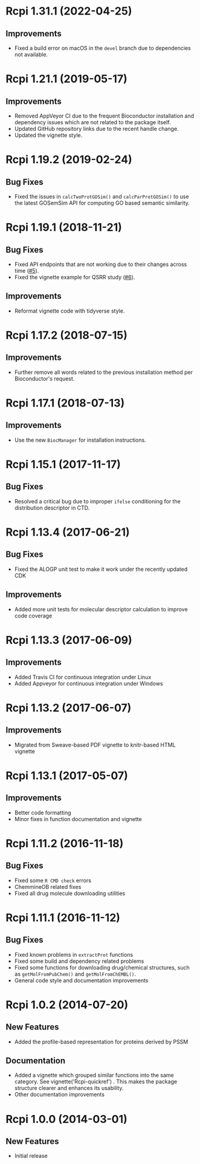# Rcpi 1.31.1 (2022-04-25)

## Improvements

- Fixed a build error on macOS in the `devel` branch due to dependencies not available.

# Rcpi 1.21.1 (2019-05-17)

## Improvements

- Removed AppVeyor CI due to the frequent Bioconductor installation and dependency issues which are not related to the package itself.
- Updated GitHub repository links due to the recent handle change.
- Updated the vignette style.

# Rcpi 1.19.2 (2019-02-24)

## Bug Fixes

- Fixed the issues in `calcTwoProtGOSim()` and `calcParProtGOSim()` to use the latest GOSemSim API for computing GO based semantic similarity.

# Rcpi 1.19.1 (2018-11-21)

## Bug Fixes

- Fixed API endpoints that are not working due to their changes across time ([#5](https://github.com/nanxstats/Rcpi/issues/5)).
- Fixed the vignette example for QSRR study ([#6](https://github.com/nanxstats/Rcpi/issues/6)).

## Improvements

- Reformat vignette code with tidyverse style.

# Rcpi 1.17.2 (2018-07-15)

## Improvements

- Further remove all words related to the previous installation method per Bioconductor's request.

# Rcpi 1.17.1 (2018-07-13)

## Improvements

- Use the new `BiocManager` for installation instructions.

# Rcpi 1.15.1 (2017-11-17)

## Bug Fixes

- Resolved a critical bug due to improper `ifelse` conditioning for the distribution descriptor in CTD.

# Rcpi 1.13.4 (2017-06-21)

## Bug Fixes

- Fixed the ALOGP unit test to make it work under the recently updated CDK

## Improvements

- Added more unit tests for molecular descriptor calculation to improve code coverage

# Rcpi 1.13.3 (2017-06-09)

## Improvements

- Added Travis CI for continuous integration under Linux
- Added Appveyor for continuous integration under Windows

# Rcpi 1.13.2 (2017-06-07)

## Improvements

- Migrated from Sweave-based PDF vignette to knitr-based HTML vignette

# Rcpi 1.13.1 (2017-05-07)

## Improvements

- Better code formatting
- Minor fixes in function documentation and vignette

# Rcpi 1.11.2 (2016-11-18)

## Bug Fixes

- Fixed some `R CMD check` errors
- ChemmineOB related fixes
- Fixed all drug molecule downloading utilities

# Rcpi 1.11.1 (2016-11-12)

## Bug Fixes

- Fixed known problems in `extractProt` functions
- Fixed some build and dependency related problems
- Fixed some functions for downloading drug/chemical structures, such as `getMolFromPubChem()` and `getMolFromChEMBL()`.
- General code style and documentation improvements

# Rcpi 1.0.2 (2014-07-20)

## New Features

- Added the profile-based representation for proteins derived by PSSM

## Documentation

- Added a vignette which grouped similar functions into the same category. See vignette('Rcpi-quickref') . This makes the package structure clearer and enhances its usability.
- Other documentation improvements

# Rcpi 1.0.0 (2014-03-01)

## New Features

- Initial release
